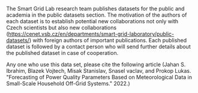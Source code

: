 The Smart Grid Lab research team publishes datasets for the public and academia in the public datasets section. 
The motivation of the authors of each dataset is to establish potential new collaborations not only with Czech scientists
but also new collaborations (https://cenet.vsb.cz/en/departments/smart-grid-laboratory/public-datasets/) with foreign authors of important publications.
Each published dataset is followed by a contact person who will send further details about the published dataset
in case of cooperation. 

Any one who use this data set, please cite the following article (Jahan S. Ibrahim, Blazek Vojtech, Misak Stanislav, Snasel vaclav, and Prokop Lukas. "Forecasting of Power Quality Parameters Based on Meteorological Data in Small-Scale Household Off-Grid Systems." 2022.)
